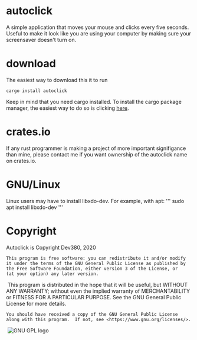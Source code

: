 # autoclick
A simple application that moves your mouse and clicks every five seconds. Useful to make it look like you are using your computer by making sure your screensaver doesn't turn on.
# download
The easiest way to download this it to run
```
cargo install autoclick
```
Keep in mind that you need cargo installed. To install the cargo package manager, the easiest way to do so is clicking [here](https://www.rust-lang.org/tools/install).
# crates.io
If any rust programmer is making a project of more important signifigance than mine, please contact me if you want ownership of the autoclick name on crates.io.
# GNU/Linux
Linux users may have to install libxdo-dev.
For example, with apt:
'''
sudo apt install libxdo-dev
'''

# Copyright

Autoclick is Copyright Dev380, 2020
​

    This program is free software: you can redistribute it and/or modify
    it under the terms of the GNU General Public License as published by
    the Free Software Foundation, either version 3 of the License, or
    (at your option) any later version.
​
    This program is distributed in the hope that it will be useful,
    but WITHOUT ANY WARRANTY; without even the implied warranty of
    MERCHANTABILITY or FITNESS FOR A PARTICULAR PURPOSE.  See the
    GNU General Public License for more details.

    You should have received a copy of the GNU General Public License
    along with this program.  If not, see <https://www.gnu.org/licenses/>.
​
![GNU GPL logo](https://www.gnu.org/graphics/gplv3-88x31.png)
